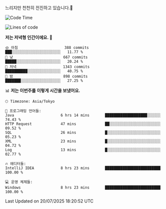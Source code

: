 느리지만 천천히 전진하고 있습니다.🐢

<!--START_SECTION:waka-->
![Code Time](http://img.shields.io/badge/Code%20Time-1%2C654%20hrs%2037%20mins-blue)

![Lines of code](https://img.shields.io/badge/%EC%A0%80%EB%8A%94%20%EC%97%AC%ED%83%9C%EA%B9%8C%EC%A7%80%20-925.8%20thousand%20%EC%A4%84%EC%9D%98%20%EC%BD%94%EB%93%9C%EB%A5%BC%20%EC%9E%91%EC%84%B1%ED%96%88%EC%96%B4%EC%9A%94.-blue)

**저는 저녁형 인간이에요. 🦉** 

```text
🌞 아침                     388 commits         ███░░░░░░░░░░░░░░░░░░░░░░   11.77 % 
🌆 낮　                     667 commits         █████░░░░░░░░░░░░░░░░░░░░   20.24 % 
🌃 저녁                     1343 commits        ██████████░░░░░░░░░░░░░░░   40.75 % 
🌙 밤　                     898 commits         ███████░░░░░░░░░░░░░░░░░░   27.25 % 
```


📊 **저는 이번주를 이렇게 시간을 보냈어요.** 

```text
🕑︎ Timezone: Asia/Tokyo

💬 프로그래밍 언어들: 
Java                     6 hrs 14 mins       ███████████████████░░░░░░   74.43 % 
HTTP Request             47 mins             ██░░░░░░░░░░░░░░░░░░░░░░░   09.52 % 
SQL                      26 mins             █░░░░░░░░░░░░░░░░░░░░░░░░   05.23 % 
XML                      23 mins             █░░░░░░░░░░░░░░░░░░░░░░░░   04.72 % 
Log                      13 mins             █░░░░░░░░░░░░░░░░░░░░░░░░   02.77 % 

🔥 에디터들: 
IntelliJ IDEA            8 hrs 23 mins       █████████████████████████   100.00 % 

💻 운영 체제들: 
Windows                  8 hrs 23 mins       █████████████████████████   100.00 % 
```


 Last Updated on 20/07/2025 18:20:52 UTC
<!--END_SECTION:waka-->
